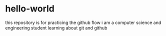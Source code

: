 # hello-world
this repository is for practicing the github flow
i am a computer science and engineering student learning about git and github
